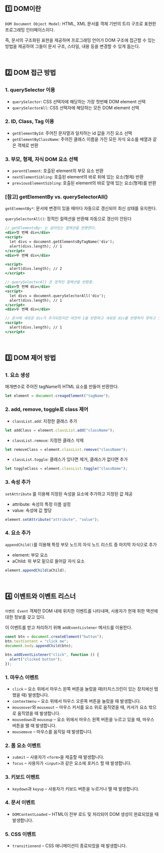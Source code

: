 ## 1️⃣ DOM이란

`DOM Document Object Model`: HTML, XML 문서를 객체 기반의 트리 구조로 표현한 프로그래밍 인터페이스이다.

즉, 문서의 구조화된 표현을 제공하며 프로그래밍 언어가 DOM 구조에 접근할 수 있는 방법을 제공하여 그들이 문서 구조, 스타일, 내용 등을 변경할 수 있게 돕는다.

<br>

## 2️⃣ DOM 접근 방법

### 1. querySelector 이용

- `querySelector`: CSS 선택자에 해당하는 가장 첫번째 DOM element 선택
- `querySelectorAll`: CSS 선택자에 해당하는 모든 DOM element 선택

### 2. ID, Class, Tag 이용

- `getElementById`: 주어진 문자열과 일치하는 id 값을 가진 요소 선택
- `getElementByClassName`: 주어진 클래스 이름을 가진 모든 자식 요소를 배열과 같은 객체로 반환

### 3. 부모, 형제, 자식 DOM 요소 선택

- `parentElement`: 호출된 element의 부모 요소 반환
- `nextElementSibling`: 호출된 element의 바로 뒤에 있는 요소(형제) 반환
- `previousElementSibling`: 호출된 element의 바로 앞에 있는 요소(형제)를 반환

### [참고] getElementBy vs. querySelectorAll()

`getElementBy*`: 문서에 변경이 있을 때마다 자동으로 갱신되어 최신 상태를 유지한다.

`querySelectorAll()`: 정적인 컬렉션을 반환해 자동으로 갱신이 안된다

```jsx
// getElementsBy~ 는 살아있는 컬렉션을 반환한다.
<div>첫 번째 div</div>
<script>
  let divs = document.getElementsByTagName('div');
  alert(divs.length); // 1
</script>
<div>두 번째 div</div>

<script>
  alert(divs.length); // 2
</script>

// querySelectorAll 은 정적인 컬렉션을 반환함.
<div>첫 번째 div</div>
<script>
  let divs = document.querySelectorAll('div');
  alert(divs.length); // 1
</script>
<div>두 번째 div</div>

// 문서에 새로운 div가 추가되었지만 여전히 1을 반환하고 새로운 div를 반영하지 못하고 있다.
<script>
  alert(divs.length); // 1
</script>
```

<br>

## 3️⃣ DOM 제어 방법

### 1. 요소 생성

매개변수로 주어진 tagName의 HTML 요소를 만들어 반환한다.

```jsx
let element = document.creageElement("tagName");
```

### 2. add, remove, toggle로 class 제어

- `classList.add`: 지정한 클래스 추가

```jsx
let addClass = element.classList.add("className");
```

- `classList.remove`: 지정한 클래스 삭제

```jsx
let removeClass = element.classList.remove("className");
```

- `classList.toggle`: 클래스가 있다면 제거, 클래스가 없다면 추가

```jsx
let toggleClass = element.classList.toggle("className");
```

### 3. 속성 추가

`setAttribute` 를 이용해 지정된 속성을 요소에 추가하고 지정된 값 제공

- attribute: 속성의 특정 이름 설정
- value: 속성에 값 할당

```jsx
element.setAttribute("attribute", "value");
```

### 4. 요소 추가

`appendChild()`를 이용해 특정 부모 노드의 자식 노드 리스트 중 마지막 자식으로 추가

- element: 부모 요소
- aChild: 위 부모 밑으로 들어갈 자식 요소

```jsx
element.appendChild(aChild);
```

<br>

## 4️⃣ 이벤트와 이벤트 리스너

`이벤트 Event` 객체란 DOM 내에 위치한 이벤트를 나타내며, 사용자가 현재 취한 액션에 대한 정보를 갖고 있다.

이 이벤트를 받고 처리하기 위해 `addEventListener` 메서드를 이용한다.

```jsx
const btn = document.createElement("button");
btn.textContent = "click me";
document.body.appendChild(btn);

btn.addEventListener("click", function () {
  alert("clicked button");
});
```

### 1. 마우스 이벤트

- `click` – 요소 위에서 마우스 왼쪽 버튼을 눌렀을 때(터치스크린이 있는 장치에선 탭 했을 때) 발생합니다.
- `contextmenu` – 요소 위에서 마우스 오른쪽 버튼을 눌렀을 때 발생합니다.
- `mouseover`와 `mouseout` – 마우스 커서를 요소 위로 움직였을 때, 커서가 요소 밖으로 움직였을 때 발생합니다.
- `mousedown`과 `mouseup` – 요소 위에서 마우스 왼쪽 버튼을 누르고 있을 때, 마우스 버튼을 뗄 때 발생합니다.
- `mousemove` – 마우스를 움직일 때 발생합니다.

### 2. 폼 요소 이벤트

- `submit` – 사용자가 `<form>`을 제출할 때 발생합니다.
- `focus` – 사용자가 `<input>`과 같은 요소에 포커스 할 때 발생합니다.

### 3. 키보드 이벤트

- `keydown`과 `keyup` – 사용자가 키보드 버튼을 누르거나 뗄 때 발생합니다.

### 4. 문서 이벤트

- `DOMContentLoaded` – HTML이 전부 로드 및 처리되어 DOM 생성이 완료되었을 때 발생합니다.

### 5. CSS 이벤트

- `transitionend` – CSS 애니메이션이 종료되었을 때 발생합니다.
